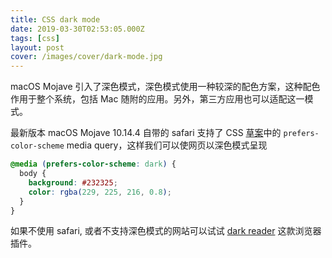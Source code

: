 ```yaml
---
title: CSS dark mode
date: 2019-03-30T02:53:05.000Z
tags: [css]
layout: post
cover: /images/cover/dark-mode.jpg
---
```


macOS Mojave 引入了深色模式，深色模式使用一种较深的配色方案，这种配色作用于整个系统，包括 Mac 随附的应用。另外，第三方应用也可以适配这一模式。

最新版本 macOS Mojave 10.14.4 自带的 safari 支持了 CSS [草案](https://drafts.csswg.org/mediaqueries-5/#prefers-color-scheme)中的 `prefers-color-scheme` media query，这样我们可以使网页以深色模式呈现

```css
@media (prefers-color-scheme: dark) {
  body {
    background: #232325;
    color: rgba(229, 225, 216, 0.8);
  }
}
```

如果不使用 safari, 或者不支持深色模式的网站可以试试 [dark reader](https://darkreader.org/) 这款浏览器插件。
